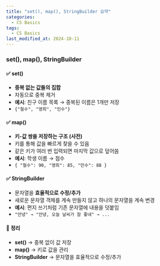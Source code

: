 ```yaml
---
title: "set(), map(), StringBuilder 요약"
categories:
  - CS Basics
tags:
  - CS Basics
last_modified_at: 2024-10-11
---
```


### set(), map(), StringBuilder 

#### ✅ set()
- **중복 없는 값들의 집합**
- 자동으로 중복 제거
- **예시**: 친구 이름 목록 → 중복된 이름은 1개만 저장
- `{"철수", "영희", "민수"}`

#### ✅ map()
- **키-값 쌍을 저장하는 구조 (사전)**
- 키를 통해 값을 빠르게 찾을 수 있음
- 같은 키가 여러 번 입력되면 마지막 값으로 덮어씀
- **예시**: 학생 이름 → 점수
- `{ "철수": 90, "영희": 85, "민수": 88 }`

#### ✅ StringBuilder
- 문자열을 **효율적으로 수정/추가**
- 새로운 문자열 객체를 계속 만들지 않고 하나의 문자열을 계속 변경
- **예시**: 편지 쓰기처럼 기존 문자열에 내용을 덧붙임
- `"안녕" → "안녕, 오늘 날씨가 참 좋네" → ...`

#### 🔎 정리
- **set()** → 중복 없이 값 저장
- **map()** → 키로 값을 관리
- **StringBuilder** → 문자열을 효율적으로 수정/추가
